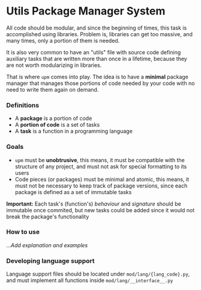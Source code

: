 # Utils Package Manager System

All code should be modular, and since the beginning of times, this task is accomplished using libraries. Problem is, libraries can get too massive, and many times, only a portion of them is needed.

It is also very common to have an "utils" file with source code defining auxiliary tasks that are written more than once in a lifetime, because they are not worth modularizing in libraries.

That is where `upm` comes into play. The idea is to have a **minimal** package manager that manages those portions of code needed by your code with no need to write them again on demand.

### Definitions

- A **package** is a portion of code
- A **portion of code** is a set of tasks
- A **task** is a function in a programming language

### Goals

- `upm` must be **unobtrusive**, this means, it must be compatible with the structure of any project, and must not ask for special formatting to its users
- Code pieces (or packages) must be minimal and atomic, this means, it must not be necessary to keep track of package versions, since each package is defined as a set of immutable tasks

**Important:** Each task's (function's) *behaviour* and *signature* should be immutable once commited, but new tasks could be added since it would not break the package's functionality

### How to use

*...Add explanation and examples*

### Developing language support

Language support files should be located under `mod/lang/{lang_code}.py`, and must implement all functions inside `mod/lang/__interface__.py`
